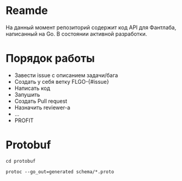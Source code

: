 # Reamde
На данный момент репозиторий содержит код API для Фантлаба, написанный на Go. В состоянии активной разработки.

# Порядок работы
- Завести issue с описанием задачи/бага
- Создать у себя ветку FLGO-{#issue}
- Написать код
- Запушить
- Создать Pull request
- Назначить reviewer-а
- ...
- PROFIT

# Protobuf

```
cd protobuf

protoc --go_out=generated schema/*.proto
```

